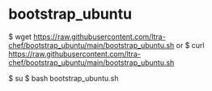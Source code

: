 # bootstrap_ubuntu

$ wget https://raw.githubusercontent.com/ltra-chef/bootstrap_ubuntu/main/bootstrap_ubuntu.sh
or 
$ curl https://raw.githubusercontent.com/ltra-chef/bootstrap_ubuntu/main/bootstrap_ubuntu.sh

$ su
$ bash bootstrap_ubuntu.sh
